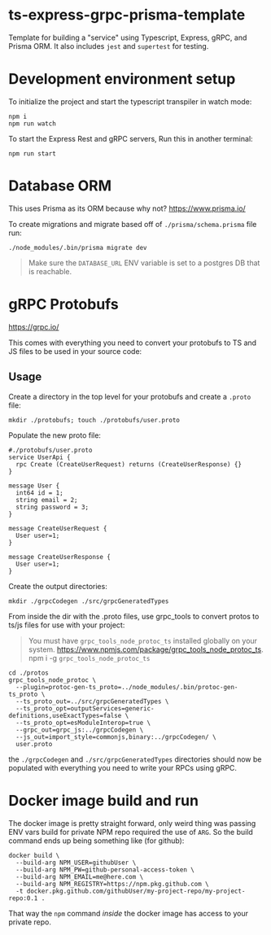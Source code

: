 # ts-express-grpc-prisma-template
Template for building a "service" using Typescript, Express, gRPC, and Prisma ORM. It also includes `jest` and `supertest` for testing.

# Development environment setup

To initialize the project and start the typescript transpiler in watch mode:
```
npm i
npm run watch
```
To start the Express Rest and gRPC servers, Run this in another terminal:
```
npm run start
```

# Database ORM
This uses Prisma as its ORM because why not? https://www.prisma.io/

To create migrations and migrate based off of `./prisma/schema.prisma` file run:
```
./node_modules/.bin/prisma migrate dev
```
> Make sure the `DATABASE_URL` ENV variable is set to a postgres DB that is reachable.

# gRPC Protobufs
https://grpc.io/

This comes with everything you need to convert your protobufs to TS and JS files to be used in your source code:

## Usage

Create a directory in the top level for your protobufs and create a `.proto` file:
```
mkdir ./protobufs; touch ./protobufs/user.proto
```
Populate the new proto file:
```
#./protobufs/user.proto
service UserApi {
  rpc Create (CreateUserRequest) returns (CreateUserResponse) {}
}

message User {
  int64 id = 1;
  string email = 2;
  string password = 3;
}

message CreateUserRequest {
  User user=1;
}

message CreateUserResponse {
  User user=1;
}
```
Create the output directories:
```
mkdir ./grpcCodegen ./src/grpcGeneratedTypes
```
From inside the dir with the .proto files, use grpc_tools to convert protos to ts/js files for use with your project:
> You must have `grpc_tools_node_protoc_ts` installed globally on your system. https://www.npmjs.com/package/grpc_tools_node_protoc_ts. npm i -g `grpc_tools_node_protoc_ts`
```
cd ./protos
grpc_tools_node_protoc \                                               
  --plugin=protoc-gen-ts_proto=../node_modules/.bin/protoc-gen-ts_proto \
  --ts_proto_out=../src/grpcGeneratedTypes \
  --ts_proto_opt=outputServices=generic-definitions,useExactTypes=false \
  --ts_proto_opt=esModuleInterop=true \
  --grpc_out=grpc_js:../grpcCodegen \
  --js_out=import_style=commonjs,binary:../grpcCodegen/ \
  user.proto
```

the `./grpcCodegen` and `./src/grpcGeneratedTypes` directories should now be populated with everything you need to write your RPCs using gRPC.

# Docker image build and run
The docker image is pretty straight forward, only weird thing was passing ENV vars build for private NPM repo required the use of `ARG`. So the build command ends up being something like (for github):
```
docker build \
  --build-arg NPM_USER=githubUser \
  --build-arg NPM_PW=github-personal-access-token \
  --build-arg NPM_EMAIL=me@here.com \
  --build-arg NPM_REGISTRY=https://npm.pkg.github.com \
  -t docker.pkg.github.com/githubUser/my-project-repo/my-project-repo:0.1 .
```
That way the `npm` command _inside_ the docker image has access to your private repo.
